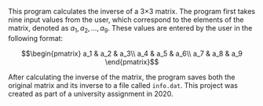 This program calculates the inverse of a 3×3 matrix. The program first takes nine input values from the user, which correspond to the elements of the matrix, denoted as $`a_1, a_2, \ldots, a_9`$. These values are entered by the user in the following format:
```math
\begin{pmatrix}
a_1 & a_2 & a_3\\
a_4 & a_5 & a_6\\
a_7 & a_8 & a_9
\end{pmatrix}
```
After calculating the inverse of the matrix, the program saves both the original matrix and its inverse to a file called `info.dat`. This project was created as part of a university assignment in 2020.
